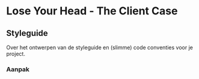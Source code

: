 # Lose Your Head - The Client Case

## Styleguide
Over het ontwerpen van de styleguide en (slimme) code conventies voor je project.

### Aanpak

<!-- Workshop over kleurgebruik, typografie, layout en compositie voord styleguide -->

<!--
Sprint 4: 

Interface inventory

Je begint met het in kaart brengen van alle onderdelen van de huisstijl en gemaakte websites. Het resultaat is een interface inventory, een verzameling van alle gemaakte interface elementen zoals typografie, images, media, buttons en andere formulier elementen.

Jullie gaan met de studenten die dezelfde opdracht hebben de onderdelen van de huisstijl verzamelen in het Figma document van de opdrachtgever (of maak een gedeeld Figma bestand aan als die er nog niet is).
Kopieer de artboards van de Interface Inventory template naar jullie Figma document, in een nieuwe Page, genaamd “Interface inventory”.
Verzamel per categorie van de interface inventory alle gemaakte en gebruikte stijlen:
Maak screenshots van alle onderdelen van de websites die jullie hebben gemaakt
Maak screenshots van alle onderdelen van het aangeleverde ontwerp van de opdrachtgever
Maak screenshots van alle onderdelen van de door jullie gemaakte Figma ontwerpen
Bespreek de interface inventory met een mentor, zodat jullie een goed beeld krijgen van de verschillende onderdelen die in gebruik zijn.
Voorbeeld van een Interface inventory van alle buttons die gebruikt worden op een bank website. Bron Interface Inventory van Brad Frost

Styleguide samenstellen

Nu je een inventarisatie hebt gemaakt van alle onderdelen kunnen jullie een styleguide maken. Bepaal voor de basiselementen kleur, typografie en formulier elementen hoe die eruit moeten zien, door deze stappen te volgen:

Bespreek het verzamelde materiaal uit de interface inventory en onderzoek of je overeenkomsten kunt ontdekken tussen de verschillende huisstijl onderdelen.
Kopieer de artboards van de Styleguide template naar jullie Figma document.
Maak een ontwerp voor de verschillende huisstijl onderdelen:

- Bepaal de verschillende kleuren voor de huisstijl in RGB of HSL formaat, maak een voorbeeld en schrijf een korte uitleg.
Ditch RGB voor HSL


- Bepaal alle typografische elementen zoals headings, text, links, lijsten en/of tabellen, ontwerp voorbeelden en schrijf een korte uitleg.
Hier ook micro en macro typo noemen

- Bepaal de formulier elementen zoals buttons, inputs, selects en radio's, ontwerp voorbeelden en schrijf een korte uitleg.

- Layout en compositie


Gedeelde Stylesheet maken

Op basis van de styleguide gaan jullie een gezamenlijke stylesheet maken. Jullie gaan als team één stylesheet maken met de basis elementen van de huisstijl zoals de kleuren, typografie en formulier elementen. Later deze sprint ga je die misschien uitbreiden met meer gedeelde elementen. Zo zorg je ervoor dat op verschillende websites de huisstijl consistent wordt toegepast.

Slechts één teamlid forkt de repo 'Look and Feel - Styleguide' voor deze opdracht. Deze persoon voegt de teamleden toe als 'Collaborators': Ga naar de settings van de repository, klik op collaborators en voeg de GitHub accounts van de overige teamleden toe.
Nu kunnen alle teamleden samenwerken op die repository, door deze allemaal te clonen (downloaden). Alle teamleden kunnen nu op hun eigen computer onderdelen van de website coderen, en hun aanpassingen en wijzigingen committen en pushen naar jullie gezamenlijke repository.
Hernoem het CSS file projectnaam.css naar jouw opdrachtgever (red-pers.css, dda.css, etc.). Hier gaan jullie de CSS schrijven voor de huisstijl. Het begin van de HTML staat al klaar.
Ontwerp en maak de CSS voor de huisstijl onderdelen, overleg met het team hoe jullie de CSS classes gaan noemen. Schrijf de afspraken over bijvoorbeeld classnames en code conventies op het whiteboard.
Beschrijf in de Readme alle onderdelen van de styleguide en hoe de code in de stylesheet kan worden toegepast.
Zet de gezamenlijke stylesheet live door de repo te publiceren met GitHub pages.
Gebruik de gezamenlijke stylesheet in je eigen project en pas je code aan, zodat je de nieuwe classes gebruikt. Jouw CSS zal kleiner worden, omdat een deel al in de gezamenlijke stylesheet staat.
Zorg dat jullie veranderingen in de styleguide bijhouden met issues, zodat iemand uit het team het kan aanpassen.

-->